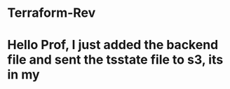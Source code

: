 # Terraform-Rev
# Hello Prof, I just added the backend file and sent the tsstate file to s3, its in my 
